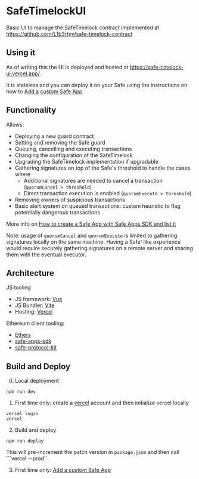 # SafeTimelockUI

Basic UI to manage the SafeTimelock contract implemented at https://github.com/L1b3rtyy/safe-timelock-contract

## Using it

As of writing this the UI is deployed and hosted at https://safe-timelock-ui.vercel.app/.

It is stateless and you can deploy it on your Safe using the instructions on how to [Add a custom Safe App](https://help.safe.global/en/articles/40859-add-a-custom-safe-app)

## Functionality

Allows:
- Deploying a new guard contract 
- Setting and removing the Safe guard
- Queuing, cancelling and executing transactions
- Changing the configuration of the SafeTimelock
- Upgrading the SafeTimelock implementation if upgradable
- Gathering signatures on top of the Safe's threshold to handle the cases where
  * Additional signatures are needed to cancel a transaction (```quorumCancel > threshold```)
  * Direct transaction execution is enabled (```quorumExecute > threshold```) 
- Removing owners of suspicious transactions
- Basic alert system on queued transactions: custom heuristic to flag potentially dangerous transactions 

More info on [How to create a Safe App with Safe Apps SDK and list it](https://help.safe.global/en/articles/145503-how-to-create-a-safe-app-with-safe-apps-sdk-and-list-it)

Note: usage of ```quorumCancel``` and ```quorumExecute``` is limited to gathering signatures locally on the same machine. Having a Safe' like experience would require securely gathering signatures on a remote server and sharing them with the eventual executor. 

## Architecture

JS tooling
- JS framework: [Vue](https://vuejs.org/)
- JS Bundler: [Vite](https://vite.dev/)
- Hosting: [Vercel](https://vercel.com/)

Ethereum client tooling:
- [Ethers](https://docs.ethers.org/v5/)
- [safe-apps-sdk](https://github.com/safe-global/safe-apps-sdk)
- [safe-protocol-kit](https://github.com/safe-global/safe-core-sdk/tree/main/packages/protocol-kit)

## Build and Deploy

0. Local deployment
```
npm run dev
```
1. First time only: create a [vercel](https://vercel.com/) account and then initialize vercel locally
```
vercel login
vercel
```
2. Build and deploy
```
npm run deploy
```

This will pre-increment the patch version in ```package.json``` and then call ```vercel --prod``.

3. First time only: [Add a custom Safe App](https://help.safe.global/en/articles/40859-add-a-custom-safe-app)